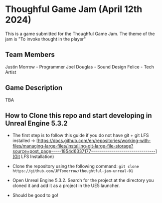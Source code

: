 # Thoughful Game Jam (April 12th 2024) 
This is a game submitted for the Thoughful Game Jam. The theme of the jam is "To invoke thought in the player"

## Team Members
Justin Morrow - Programmer
Joel Douglas - Sound Design
Felice - Tech Artist

## Game Description
TBA

## How to Clone this repo and start developing in Unreal Engine 5.3.2

- The first step is to follow this guide if you do not have git + git LFS installed -> [https://docs.github.com/en/repositories/working-with-files/managing-large-files/installing-git-large-file-storage?source=post_page-----1854d6337177--------------------------------](Git LFS Installation)

- Clone the repository using the following command:
```git clone https://github.com/JPTomorrow/thoughtful-jam-unreal-01```

- Open Unreal Engine 5.3.2. Search for the project at the directory you cloned it and add it as a project in the UE5 launcher.
  
- Should be good to go!